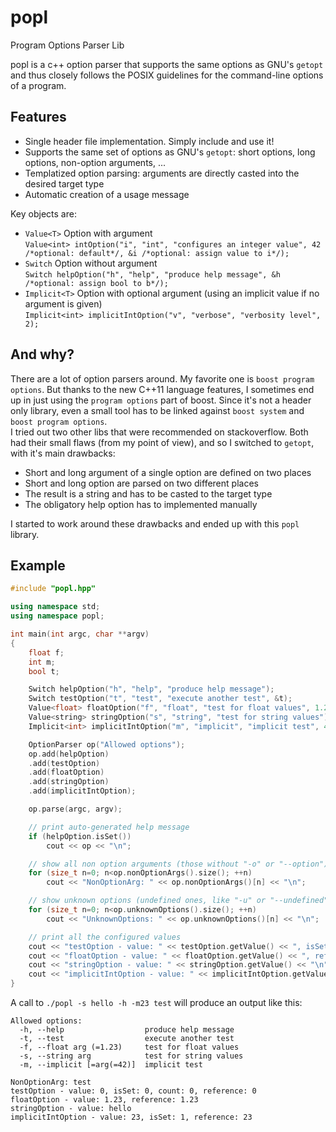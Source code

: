 # popl

Program Options Parser Lib

popl is a c++ option parser that supports the same options as GNU's `getopt` and thus closely follows the POSIX guidelines for the command-line options of a program.

## Features
* Single header file implementation. Simply include and use it!
* Supports the same set of options as GNU's `getopt`: short options, long options, non-option arguments, ...
* Templatized option parsing: arguments are directly casted into the desired target type
* Automatic creation of a usage message

Key objects are:
* `Value<T>` Option with argument  
  `Value<int> intOption("i", "int", "configures an integer value", 42 /*optional: default*/, &i /*optional: assign value to i*/);`
* `Switch` Option without argument  
  `Switch helpOption("h", "help", "produce help message", &h /*optional: assign bool to b*/);`
* `Implicit<T>` Option with optional argument (using an implicit value if no argument is given)  
  `Implicit<int> implicitIntOption("v", "verbose", "verbosity level", 2);`

## And why?
There are a lot of option parsers around. My favorite one is `boost program options`. But thanks to the new C++11 language features, I sometimes end up in just using the `program options` part of boost. Since it's not a header only library, even a small tool has to be linked against `boost system` and `boost program options`.  
I tried out two other libs that were recommended on stackoverflow. Both had their small flaws (from my point of view), and so I switched to `getopt`, with it's main drawbacks: 
* Short and long argument of a single option are defined on two places
* Short and long option are parsed on two different places
* The result is a string and has to be casted to the target type
* The obligatory help option has to implemented manually

I started to work around these drawbacks and ended up with this `popl` library.

## Example
```C++
#include "popl.hpp"

using namespace std;
using namespace popl;

int main(int argc, char **argv)
{
	float f;
	int m;
	bool t;

	Switch helpOption("h", "help", "produce help message");
	Switch testOption("t", "test", "execute another test", &t);
	Value<float> floatOption("f", "float", "test for float values", 1.23, &f);
	Value<string> stringOption("s", "string", "test for string values");
	Implicit<int> implicitIntOption("m", "implicit", "implicit test", 42, &m);

	OptionParser op("Allowed options");
	op.add(helpOption)
	.add(testOption)
	.add(floatOption)
	.add(stringOption)
	.add(implicitIntOption);

	op.parse(argc, argv);

	// print auto-generated help message
	if (helpOption.isSet())
		cout << op << "\n";

	// show all non option arguments (those without "-o" or "--option")
	for (size_t n=0; n<op.nonOptionArgs().size(); ++n)
		cout << "NonOptionArg: " << op.nonOptionArgs()[n] << "\n";

	// show unknown options (undefined ones, like "-u" or "--undefined")
	for (size_t n=0; n<op.unknownOptions().size(); ++n)
		cout << "UnknownOptions: " << op.unknownOptions()[n] << "\n";

	// print all the configured values
	cout << "testOption - value: " << testOption.getValue() << ", isSet: " << testOption.isSet() << ", count: " << testOption.count() << ", reference: " << t << "\n";
	cout << "floatOption - value: " << floatOption.getValue() << ", reference: " << f << "\n";
	cout << "stringOption - value: " << stringOption.getValue() << "\n";
	cout << "implicitIntOption - value: " << implicitIntOption.getValue() << ", isSet: " << implicitIntOption.isSet() << ", reference: " << m << "\n";
}
```

A call to `./popl -s hello -h -m23 test` will produce an output like this:

```
Allowed options:
  -h, --help                  produce help message
  -t, --test                  execute another test
  -f, --float arg (=1.23)     test for float values
  -s, --string arg            test for string values
  -m, --implicit [=arg(=42)]  implicit test

NonOptionArg: test
testOption - value: 0, isSet: 0, count: 0, reference: 0
floatOption - value: 1.23, reference: 1.23
stringOption - value: hello
implicitIntOption - value: 23, isSet: 1, reference: 23
```
